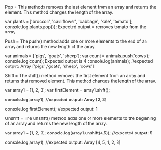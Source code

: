 Pop = This methods removes the last element from an array and returns the element. This method changes the length of the array.

var plants = ['broccoli', 'cauliflower', 'cabbage', 'kale', 'tomato'];
console.log(plants.pop());
Expected output = removes tomato from the array



Push = The push() method adds one or more elements to the end of an array and returns the new length of the array.

var animals = ['pigs', 'goats', 'sheep'];
var count = animals.push('cows');
console.log(count);
Expected output is 4
console.log(animals);
//expected output: Array ['pigs' ,'goats', 'sheep', 'cows']



Shift = The shift() method removes the first element from an array and returns that removed element. This method changes the length of the array.

var array1 = [1, 2, 3];
var firstElement = array1.shift();

console.log(array1);
//expected output: Array [2, 3]

console.log(firstElement);
//expected output: 1



Unshift = The unshift() method adds one or more elements to the beginning of an array and returns the new length of the array.


var array1 = [1, 2, 3];
console.log(array1.unshift(4,5));
//expected output: 5

console.log(array1);
//expected output: Array [4, 5, 1, 2, 3]

